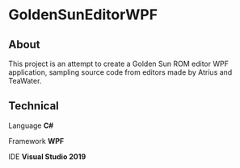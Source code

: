 # GoldenSunEditorWPF

## About
This project is an attempt to create a Golden Sun ROM editor WPF application, sampling source code from editors made by Atrius and TeaWater.

## Technical
Language		**C#**

Framework		**WPF**

IDE				**Visual Studio 2019**
